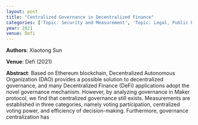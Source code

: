 ```yaml
---
layout: post
title: "Centralized Governance in Decentralized Finance"
categories: ['Topic: Security and Measurement', 'Topic: Legal, Public Policy and Governance', '2021', 'Venue: Defi']
year: 2021
venue: Defi
---
```

**Authors**: Xiaotong Sun

**Venue**: Defi (2021)

**Abstract**: Based on Ethereum blockchain, Decentralized Autonomous Organization (DAO) provides a possible solution to decentralized governance, and many Decentralized Finance (DeFi) applications adopt the novel governance mechanism. However, by analyzing governance in Maker protocol, we find that centralized governance still exists. Measurements are established in three categories, namely voting participation, centralized voting power, and efficiency of decision-making. Furthermore, governance centralization has
